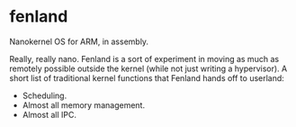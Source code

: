 fenland
=======

Nanokernel OS for ARM, in assembly.

Really, really nano. Fenland is a sort of experiment in moving as much as remotely possible outside the kernel (while not just writing a hypervisor). A short list of traditional kernel functions that Fenland hands off to userland:
* Scheduling.
* Almost all memory management.
* Almost all IPC.
